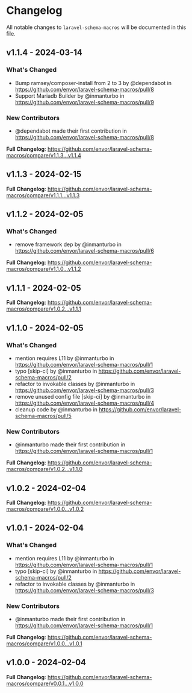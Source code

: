 # Changelog

All notable changes to `laravel-schema-macros` will be documented in this file.

## v1.1.4 - 2024-03-14

### What's Changed

* Bump ramsey/composer-install from 2 to 3 by @dependabot in https://github.com/envor/laravel-schema-macros/pull/8
* Support Mariadb Builder by @inmanturbo in https://github.com/envor/laravel-schema-macros/pull/9

### New Contributors

* @dependabot made their first contribution in https://github.com/envor/laravel-schema-macros/pull/8

**Full Changelog**: https://github.com/envor/laravel-schema-macros/compare/v1.1.3...v1.1.4

## v1.1.3 - 2024-02-15

**Full Changelog**: https://github.com/envor/laravel-schema-macros/compare/v1.1.1...v1.1.3

## v1.1.2 - 2024-02-05

### What's Changed

* remove framework dep by @inmanturbo in https://github.com/envor/laravel-schema-macros/pull/6

**Full Changelog**: https://github.com/envor/laravel-schema-macros/compare/v1.1.0...v1.1.2

## v1.1.1 - 2024-02-05

**Full Changelog**: https://github.com/envor/laravel-schema-macros/compare/v1.0.2...v1.1.1

## v1.1.0 - 2024-02-05

### What's Changed

* mention requires L11 by @inmanturbo in https://github.com/envor/laravel-schema-macros/pull/1
* typo [skip-ci] by @inmanturbo in https://github.com/envor/laravel-schema-macros/pull/2
* refactor to invokable classes by @inmanturbo in https://github.com/envor/laravel-schema-macros/pull/3
* remove unused config file [skip-ci] by @inmanturbo in https://github.com/envor/laravel-schema-macros/pull/4
* cleanup code by @inmanturbo in https://github.com/envor/laravel-schema-macros/pull/5

### New Contributors

* @inmanturbo made their first contribution in https://github.com/envor/laravel-schema-macros/pull/1

**Full Changelog**: https://github.com/envor/laravel-schema-macros/compare/v1.0.2...v1.1.0

## v1.0.2 - 2024-02-04

**Full Changelog**: https://github.com/envor/laravel-schema-macros/compare/v1.0.0...v1.0.2

## v1.0.1 - 2024-02-04

### What's Changed

* mention requires L11 by @inmanturbo in https://github.com/envor/laravel-schema-macros/pull/1
* typo [skip-ci] by @inmanturbo in https://github.com/envor/laravel-schema-macros/pull/2
* refactor to invokable classes by @inmanturbo in https://github.com/envor/laravel-schema-macros/pull/3

### New Contributors

* @inmanturbo made their first contribution in https://github.com/envor/laravel-schema-macros/pull/1

**Full Changelog**: https://github.com/envor/laravel-schema-macros/compare/v1.0.0...v1.0.1

## v1.0.0 - 2024-02-04

**Full Changelog**: https://github.com/envor/laravel-schema-macros/compare/v0.0.1...v1.0.0

